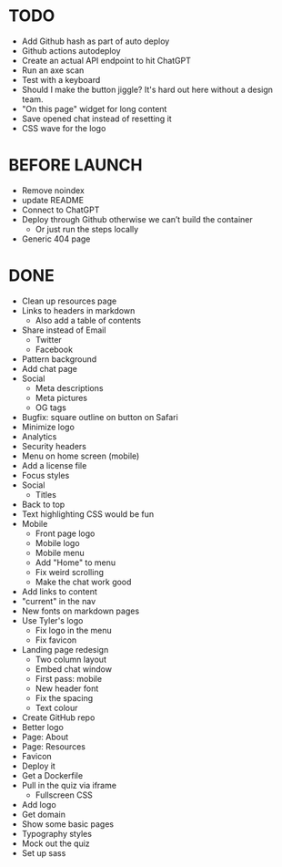 # TODO

- Add Github hash as part of auto deploy
- Github actions autodeploy
- Create an actual API endpoint to hit ChatGPT
- Run an axe scan
- Test with a keyboard
- Should I make the button jiggle? It's hard out here without a design team.
- "On this page" widget for long content
- Save opened chat instead of resetting it
- CSS wave for the logo

# BEFORE LAUNCH

- Remove noindex
- update README
- Connect to ChatGPT
- Deploy through Github otherwise we can’t build the container
  - Or just run the steps locally
- Generic 404 page

# DONE

- Clean up resources page
- Links to headers in markdown
  - Also add a table of contents
- Share instead of Email
  - Twitter
  - Facebook
- Pattern background
- Add chat page
- Social
  - Meta descriptions
  - Meta pictures
  - OG tags
- Bugfix: square outline on button on Safari
- Minimize logo
- Analytics
- Security headers
- Menu on home screen (mobile)
- Add a license file
- Focus styles
- Social
  - Titles
- Back to top
- Text highlighting CSS would be fun
- Mobile
  - Front page logo
  - Mobile logo
  - Mobile menu
  - Add "Home" to menu
  - Fix weird scrolling
  - Make the chat work good
- Add links to content
- "current" in the nav
- New fonts on markdown pages
- Use Tyler's logo
  - Fix logo in the menu
  - Fix favicon
- Landing page redesign
  - Two column layout
  - Embed chat window
  - First pass: mobile
  - New header font
  - Fix the spacing
  - Text colour
- Create GitHub repo
- Better logo
- Page: About
- Page: Resources
- Favicon
- Deploy it
- Get a Dockerfile
- Pull in the quiz via iframe
  - Fullscreen CSS
- Add logo
- Get domain
- Show some basic pages
- Typography styles
- Mock out the quiz
- Set up sass
